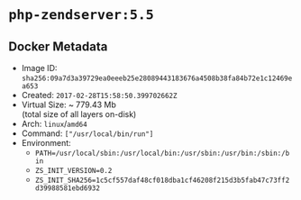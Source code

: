 # `php-zendserver:5.5`

## Docker Metadata

- Image ID: `sha256:09a7d3a39729ea0eeeb25e28089443183676a4508b38fa84b72e1c12469ea653`
- Created: `2017-02-28T15:58:50.399702662Z`
- Virtual Size: ~ 779.43 Mb  
  (total size of all layers on-disk)
- Arch: `linux`/`amd64`
- Command: `["/usr/local/bin/run"]`
- Environment:
  - `PATH=/usr/local/sbin:/usr/local/bin:/usr/sbin:/usr/bin:/sbin:/bin`
  - `ZS_INIT_VERSION=0.2`
  - `ZS_INIT_SHA256=1c5cf557daf48cf018dba1cf46208f215d3b5fab47c73ff2d39988581ebd6932`
